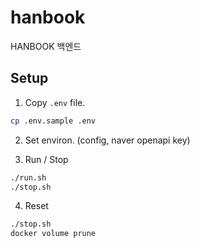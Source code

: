 # hanbook
HANBOOK 백엔드

## Setup

1. Copy `.env` file.
```sh
cp .env.sample .env
```

2. Set environ. (config, naver openapi key)

3. Run / Stop
```sh
./run.sh
./stop.sh
```

4. Reset
```sh
./stop.sh
docker volume prune
```
